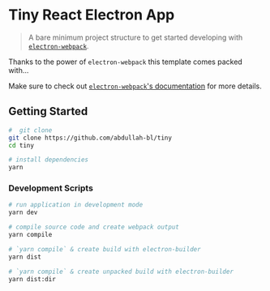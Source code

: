 # Tiny React Electron App

> A bare minimum project structure to get started developing with [`electron-webpack`](https://github.com/electron-userland/electron-webpack).

Thanks to the power of `electron-webpack` this template comes packed with...

Make sure to check out [`electron-webpack`'s documentation](https://webpack.electron.build/) for more details.

## Getting Started

```bash
#  git clone
git clone https://github.com/abdullah-bl/tiny
cd tiny

# install dependencies
yarn
```

### Development Scripts

```bash
# run application in development mode
yarn dev

# compile source code and create webpack output
yarn compile

# `yarn compile` & create build with electron-builder
yarn dist

# `yarn compile` & create unpacked build with electron-builder
yarn dist:dir
```

